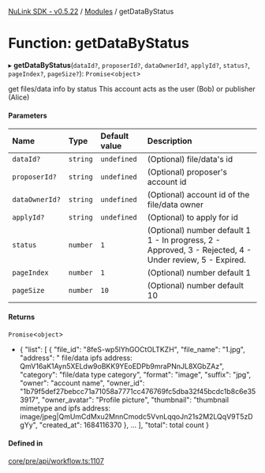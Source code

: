 [NuLink SDK - v0.5.22](../README.md) / [Modules](../modules.md) / getDataByStatus

# Function: getDataByStatus

▸ **getDataByStatus**(`dataId?`, `proposerId?`, `dataOwnerId?`, `applyId?`, `status?`, `pageIndex?`, `pageSize?`): `Promise`<`object`\>

get files/data info by status This account acts as the user (Bob) or publisher (Alice)

#### Parameters

| Name | Type | Default value | Description |
| :------ | :------ | :------ | :------ |
| `dataId?` | `string` | `undefined` | (Optional) file/data's id |
| `proposerId?` | `string` | `undefined` | (Optional) proposer's account id |
| `dataOwnerId?` | `string` | `undefined` | (Optional) account id of the file/data owner |
| `applyId?` | `string` | `undefined` | (Optional) to apply for id |
| `status` | `number` | `1` | (Optional) number default 1 1 - In progress, 2 - Approved, 3 - Rejected, 4 - Under review, 5 - Expired. |
| `pageIndex` | `number` | `1` | (Optional) number default 1 |
| `pageSize` | `number` | `10` | (Optional) number default 10 |

#### Returns

`Promise`<`object`\>

- {
               "list": [
                 {
                   "file_id": "8feS-wp5lYhGOCtOLTKZH",
                   "file_name": "1.jpg",
                   "address": " file/data ipfs address: QmV16aK1Ayn5XELdw9oBKK9YEoEDPb9mraPNnJL8XGbZAz",
                   "category": "file/data type category",
                   "format": "image",
                   "suffix": "jpg",
                   "owner": "account name",
                   "owner_id": "1b79f5def27bebcc71a71058a7771cc476769fc5dba32f45bcdc1b8c6e353917",
                   "owner_avatar": "Profile picture",
                   "thumbnail": "thumbnail mimetype and ipfs address: image/jpeg|QmUmCdMxu2MnnCmodc5VvnLqqoJn21s2M2LQqV9T5zDgYy",
                   "created_at": 1684116370
                 },
                 ...
             ],
             "total": total count
           }

#### Defined in

[core/pre/api/workflow.ts:1107](https://github.com/NuLink-network/nulink-sdk/blob/d9e8f81/src/core/pre/api/workflow.ts#L1107)
